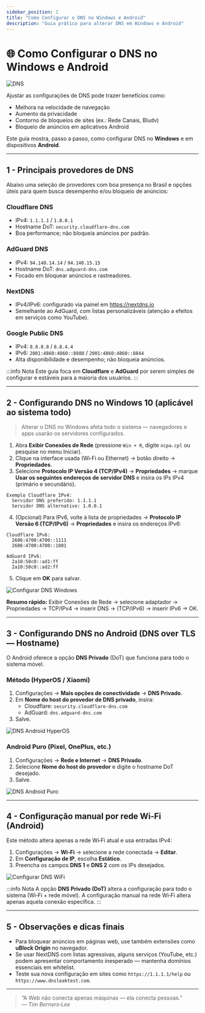 ```yaml
---
sidebar_position: 1
title: "Como Configurar o DNS no Windows e Android"
description: "Guia prático para alterar DNS em Windows e Android"
---
```


# 🌐 Como Configurar o DNS no Windows e Android

![DNS](/img/dns1.png)

Ajustar as configurações de DNS pode trazer benefícios como:

- Melhora na velocidade de navegação
- Aumento da privacidade
- Contorno de bloqueios de sites (ex.: Rede Canais, Bludv)
- Bloqueio de anúncios em aplicativos Android

Este guia mostra, passo a passo, como configurar DNS no **Windows** e em dispositivos **Android**.

---

## 1 - Principais provedores de DNS

Abaixo uma seleção de provedores com boa presença no Brasil e opções úteis para quem busca desempenho e/ou bloqueio de anúncios:

### Cloudflare DNS

- IPv4: `1.1.1.1` / `1.0.0.1`
- Hostname DoT: `security.cloudflare-dns.com`
- Boa performance; não bloqueia anúncios por padrão.

### AdGuard DNS

- IPv4: `94.140.14.14` / `94.140.15.15`
- Hostname DoT: `dns.adguard-dns.com`
- Focado em bloquear anúncios e rastreadores.

### NextDNS

- IPv4/IPv6: configurado via painel em https://nextdns.io
- Semelhante ao AdGuard, com listas personalizáveis (atenção a efeitos em serviços como YouTube).

### Google Public DNS

- IPv4: `8.8.8.8` / `8.8.4.4`
- IPv6: `2001:4860:4860::8888` / `2001:4860:4860::8844`
- Alta disponibilidade e desempenho; não bloqueia anúncios.

:::info Nota
Este guia foca em **Cloudflare** e **AdGuard** por serem simples de configurar e estáveis para a maioria dos usuários.
:::

---

## 2 - Configurando DNS no Windows 10 (aplicável ao sistema todo)

> Alterar o DNS no Windows afeta todo o sistema — navegadores e apps usarão os servidores configurados.

1. Abra **Exibir Conexões de Rede** (pressione `Win + R`, digite `ncpa.cpl` ou pesquise no menu Iniciar).
2. Clique na interface usada (Wi‑Fi ou Ethernet) → botão direito → **Propriedades**.
3. Selecione **Protocolo IP Versão 4 (TCP/IPv4)** → **Propriedades** → marque **Usar os seguintes endereços de servidor DNS** e insira os IPs IPv4 (primário e secundário).

```text
Exemplo Cloudflare IPv4:
  Servidor DNS preferido: 1.1.1.1
  Servidor DNS alternativo: 1.0.0.1
```

4. (Opcional) Para IPv6, volte à lista de propriedades → **Protocolo IP Versão 6 (TCP/IPv6)** → **Propriedades** e insira os endereços IPv6:

```text
Cloudflare IPv6:
  2606:4700:4700::1111
  2606:4700:4700::1001

AdGuard IPv6:
  2a10:50c0::ad1:ff
  2a10:50c0::ad2:ff
```

5. Clique em **OK** para salvar.

![Configurar DNS Windows](/img/dns2.png)

**Resumo rápido:** Exibir Conexões de Rede → selecione adaptador → Propriedades → TCP/IPv4 → inserir DNS → (TCP/IPv6) → inserir IPv6 → OK.

---

## 3 - Configurando DNS no Android (DNS over TLS — Hostname)

O Android oferece a opção **DNS Privado** (DoT) que funciona para todo o sistema móvel.

### Método (HyperOS / Xiaomi)

1. Configurações → **Mais opções de conectividade** → **DNS Privado**.
2. Em **Nome do host do provedor de DNS privado**, insira:
   - Cloudflare: `security.cloudflare-dns.com`
   - AdGuard: `dns.adguard-dns.com`
3. Salve.

![DNS Android HyperOS](/img/dns3.png)

### Android Puro (Pixel, OnePlus, etc.)

1. Configurações → **Rede e Internet** → **DNS Privado**.
2. Selecione **Nome do host do provedor** e digite o hostname DoT desejado.
3. Salve.

![DNS Android Puro](/img/dns4.png)

---

## 4 - Configuração manual por rede Wi‑Fi (Android)

Este método altera apenas a rede Wi‑Fi atual e usa entradas IPv4:

1. Configurações → **Wi‑Fi** → selecione a rede conectada → **Editar**.
2. Em **Configuração de IP**, escolha **Estático**.
3. Preencha os campos **DNS 1** e **DNS 2** com os IPs desejados.

![Configurar DNS WiFi](/img/dns5.png)

:::info Nota
A opção **DNS Privado (DoT)** altera a configuração para todo o sistema (Wi‑Fi + rede móvel). A configuração manual na rede Wi‑Fi altera apenas aquela conexão específica.
:::

---

## 5 - Observações e dicas finais

- Para bloquear anúncios em páginas web, use também extensões como **uBlock Origin** no navegador.
- Se usar NextDNS com listas agressivas, alguns serviços (YouTube, etc.) podem apresentar comportamento inesperado — mantenha domínios essenciais em whitelist.
- Teste sua nova configuração em sites como `https://1.1.1.1/help` ou `https://www.dnsleaktest.com`.

---

> “A Web não conecta apenas máquinas — ela conecta pessoas.”  
> — *Tim Berners‑Lee*




